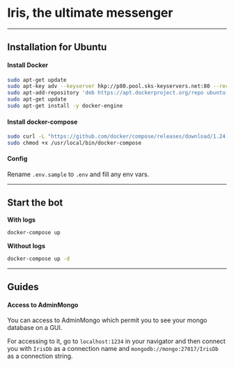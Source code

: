 # Iris, the ultimate messenger

---

## Installation for Ubuntu

#### Install Docker

```bash
sudo apt-get update
sudo apt-key adv --keyserver hkp://p80.pool.sks-keyservers.net:80 --recv-keys 58118E89F3A912897C070ADBF76221572C52609D
sudo apt-add-repository 'deb https://apt.dockerproject.org/repo ubuntu-xenial main'
sudo apt-get update
sudo apt-get install -y docker-engine
```

#### Install docker-compose
```bash
sudo curl -L "https://github.com/docker/compose/releases/download/1.24.0/docker-compose-$(uname -s)-$(uname -m)" -o /usr/local/bin/docker-compose
sudo chmod +x /usr/local/bin/docker-compose
```

#### Config
Rename `.env.sample` to `.env` and fill any env vars.

---

## Start the bot

**With logs**
```bash
docker-compose up
```

**Without logs**
```bash
docker-compose up -d
```
 
---

## Guides

#### Access to AdminMongo
You can access to AdminMongo which permit you to see your mongo database on a GUI.

For accessing to it, go to `localhost:1234` in your navigator and then connect you with `IrisDb` as a connection name and `mongodb://mongo:27017/IrisDb` as a connection string.
